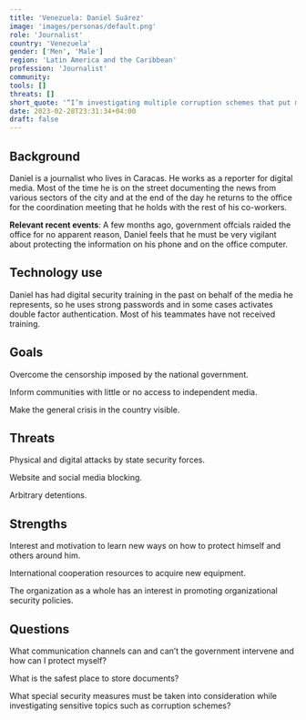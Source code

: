 ```yaml
---
title: 'Venezuela: Daniel Suárez'
image: 'images/personas/default.png'
role: 'Journalist'
country: 'Venezuela'
gender: ['Men', 'Male']
region: 'Latin America and the Caribbean'
profession: 'Journalist'
community:
tools: []
threats: []
short_quote: '“I’m investigating multiple corruption schemes that put me at risk.”'
date: 2023-02-28T23:31:34+04:00
draft: false
---
```


## Background

Daniel is a journalist who lives in Caracas. He works as a reporter for digital
media. Most of the time he is on the street documenting the news from various
sectors of the city and at the end of the day he returns to the office for the
coordination meeting that he holds with the rest of his co-workers.

**Relevant recent events**: A few months ago, government offcials raided the
office for no apparent reason, Daniel feels that he must be very vigilant about
protecting the information on his phone and on the office computer.


## Technology use

Daniel has had digital security training in the past on behalf of the media he
represents, so he uses strong passwords and in some cases activates double
factor authentication. Most of his teammates have not received training.


## Goals

Overcome the censorship imposed by the national government.

Inform communities with little or no access to independent media.

Make the general crisis in the country visible.


## Threats

Physical and digital attacks by state security forces.

Website and social media blocking.

Arbitrary detentions.


## Strengths

Interest and motivation to learn new ways on how to protect himself and others
around him.

International cooperation resources to acquire new equipment.

The organization as a whole has an interest in promoting organizational security policies.


## Questions

What communication channels can and can’t the government intervene and how can I protect myself?

What is the safest place to store documents?

What special security measures must be taken into consideration while investigating sensitive topics such as corruption schemes?
